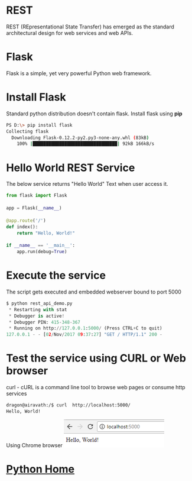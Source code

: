 # REST
REST (REpresentational State Transfer) has emerged as the standard architectural design for web services and web APIs.
# Flask
Flask is a simple, yet very powerful Python web framework.
# Install Flask
Standard python distribution doesn't contain flask. Install flask using **pip**
```bash
PS D:\> pip install flask
Collecting flask
  Downloading Flask-0.12.2-py2.py3-none-any.whl (83kB)
    100% |████████████████████████████████| 92kB 166kB/s
```
# Hello World REST Service
The below service returns "Hello World" Text when user access it.
```python
from flask import Flask

app = Flask(__name__)

@app.route('/')
def index():
    return "Hello, World!"

if __name__ == '__main__':
    app.run(debug=True)
```

# Execute the service
The script gets executed and embedded webserver bound to port 5000
```python
$ python rest_api_demo.py
 * Restarting with stat
 * Debugger is active!
 * Debugger PIN: 415-348-367
 * Running on http://127.0.0.1:5000/ (Press CTRL+C to quit)
127.0.0.1 - - [02/Nov/2017 09:37:27] "GET / HTTP/1.1" 200 -
```

# Test the service  using CURL or Web browser
curl - cURL is a command line tool to browse web pages or consume http services
```bash
dragon@airavath:/$ curl  http://localhost:5000/
Hello, World!
```
Using Chrome browser
![Rest API](rest-api-screenshot.png)

# [Python Home](index.html)
